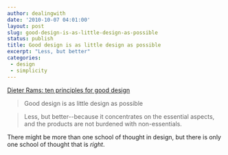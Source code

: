 ```yaml
---
author: dealingwith
date: '2010-10-07 04:01:00'
layout: post
slug: good-design-is-as-little-design-as-possible
status: publish
title: Good design is as little design as possible
excerpt: "Less, but better"
categories:
 - design
 - simplicity
---
```


[Dieter Rams: ten principles for good design][3]

> Good design is as little design as possible

> Less, but better--because it concentrates on the essential aspects, and the products are not burdened with non-essentials.

There might be more than one school of thought in design, but there is only one school of thought that is _right_.

   [3]: http://www.vitsoe.com/en/rw/about/dieterrams/gooddesign
